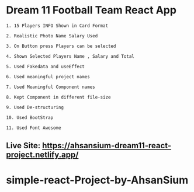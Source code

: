 # Dream 11 Football Team React App

    1. 15 Players INFO Shown in Card Format

    2. Realistic Photo Name Salary Used

    3. On Button press Players can be selected
    
    4. Shown Selected Players Name , Salary and Total

    5. Used Fakedata and useEffect

    6. Used meaningful project names

    7. Used Meaningful Component names

    8. Kept Component in different file-size

    9. Used De-structuring

    10. Used BootStrap

    11. Used Font Awesome

## Live Site: https://ahsansium-dream11-react-project.netlify.app/
# simple-react-Project-by-AhsanSium

